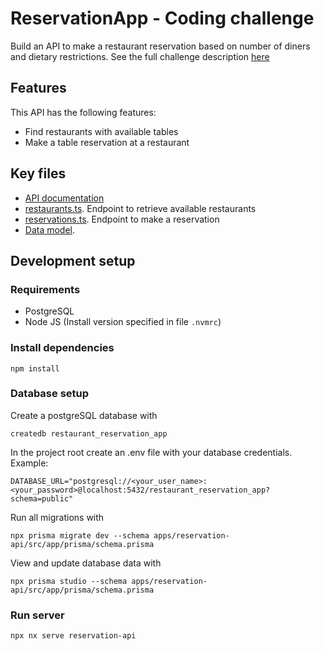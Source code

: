 # ReservationApp - Coding challenge
Build an API to make a restaurant reservation based on number of diners and dietary restrictions. See the full challenge description [here](take-home.md)

## Features
This API has the following features:
- Find restaurants with available tables 
- Make a table reservation at a restaurant

## Key files
- [API documentation](apps/reservation-api/src/app/routes/docs.md)
- [restaurants.ts](apps/reservation-api/src/app/routes/restaurants.ts). Endpoint to retrieve available restaurants
- [reservations.ts](apps/reservation-api/src/app/routes/reservations.ts). Endpoint to make a reservation
- [Data model](apps/reservation-api/src/app/prisma/schema.prisma).

## Development setup
### Requirements
- PostgreSQL
- Node JS (Install version specified in file `.nvmrc`)

### Install dependencies
```
npm install
```

### Database setup
Create a postgreSQL database with
```
createdb restaurant_reservation_app
```
In the project root create an .env file with your database credentials. Example:
```
DATABASE_URL="postgresql://<your_user_name>:<your_password>@localhost:5432/restaurant_reservation_app?schema=public"
```
Run all migrations with
```
npx prisma migrate dev --schema apps/reservation-api/src/app/prisma/schema.prisma
```
View and update database data with
```
npx prisma studio --schema apps/reservation-api/src/app/prisma/schema.prisma
``` 

### Run server
```sh
npx nx serve reservation-api
```
